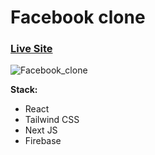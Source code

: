 # Facebook clone

### [Live Site]()

![Facebook_clone](https://i.ibb.co/sg9qc4W/Home-page.png)

**Stack:**

- React 
- Tailwind CSS
- Next JS
- Firebase
